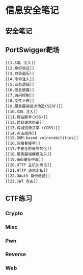 # 信息安全笔记

## 安全笔记


## PortSwigger靶场

	[[1.SQL 注入]]
	[[2.身份验证]]
	[[3.目录遍历]]
	[[4.命令注入]]
	[[5.业务逻辑]]
	[[6.信息披露]]
	[[7.访问控制]]
	[[8.文件上传]]
	[[9.服务器端请求伪造(SSRF)]]
	[[10.XXE 注入]]
	[[11.跨站脚本(XSS)]]
	[[12.跨站请求伪造]]
	[[13.跨域资源共享 (CORS)]]
	[[14.点击劫持]]
	[[15.DOM-based vulnerabilities]]
	[[16.网络套接字]]
	[[17.不安全的反序列化]]
	[[18.服务器端模板注入]]
	[[19.Web缓存中毒]]
	[[20.HTTP 主机头攻击]]
	[[21.HTTP 请求走私]]
	[[22.OAuth 身份验证]]
	[[23.JWT 攻击]]

## CTF练习

### Crypto

### Misc

### Pwn

### Reverse

### Web

